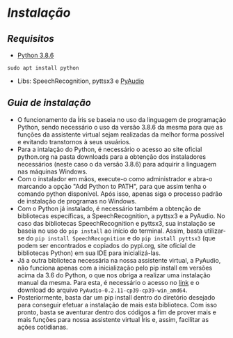 # *Instalação*

## *Requisitos*

* [Python 3.8.6](https://www.python.org/downloads/release/python-386/)

```console
sudo apt install python
```
* Libs: SpeechRecognition, pyttsx3 e [PyAudio](https://www.lfd.uci.edu/~gohlke/pythonlibs/#pyaudio)



## *Guia de instalação*

* O funcionamento da Íris se baseia no uso da linguagem de programação Python, sendo necessário o uso da versão 3.8.6 da mesma para que as funções da assistente virtual sejam realizadas da melhor forma possível e evitando transtornos à seus usuários. 
* Para a intalação do Python, é necessário o acesso ao site oficial python.org na pasta downloads para a obtenção dos instaladores necessários (neste caso o da versão 3.8.6) para adquirir a linguagem nas máquinas Windows. 
* Com o instalador em mãos, execute-o como administrador e abra-o marcando a opção "Add Python to PATH", para que assim tenha o comando python disponível. Após isso, apenas siga o processo padrão de instalação de programas no Windows. 
* Com o Python já instalado, é necessário também a obtenção de bibliotecas específicas, a SpeechRecognition, a pyttsx3 e a PyAudio. No caso das bibliotecas SpeechRecognition e pyttsx3, sua instalação se baseia no uso do `pip install` ao início do terminal. Assim, basta utilizar-se do `pip install SpeechRecognition` e do `pip install pyttsx3` (que podem ser encontrados e copiados do pypi.org,  site oficial de bibliotecas Python) em sua IDE para inicializá-las. 
* Já a outra biblioteca necessária na nossa assistente virtual, a PyAudio, não funciona apenas com a inicialização pelo pip install em versões acima da 3.6 do Python, o que nos obriga a realizar uma instalação manual da mesma. Para esta, é necessário o acesso no [link](https://www.lfd.uci.edu/~gohlke/pythonlibs/#pyaudio) e o download do arquivo `PyAudio-0.2.11-cp39-cp39-win_amd64`. 
* Posteriormente, basta dar um pip install dentro do diretório desejado para conseguir efetuar a instalação de mais esta biblioteca. Com isso pronto, basta se aventurar dentro dos códigos a fim de prover mais e mais funções para nossa assistente virtual Íris e, assim, facilitar as ações cotidianas.
